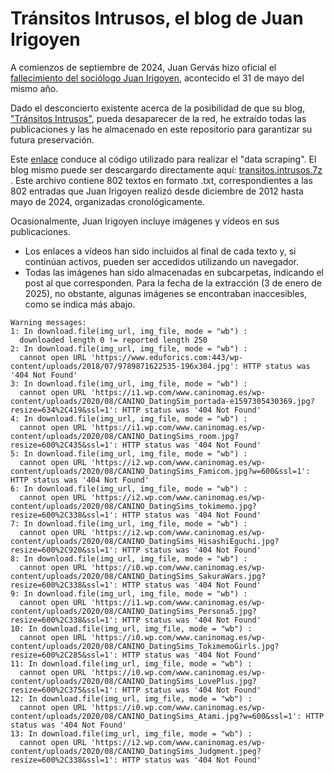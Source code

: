 # Tránsitos Intrusos, el blog de Juan Irigoyen

A comienzos de septiembre de 2024, Juan Gervás hizo oficial el [fallecimiento del sociólogo Juan Irigoyen](https://diario16plus.com/sociedad/obituario/murio-juan-irigoyen-profesor-sociologo-marginado-academico-social-bella-persona-mejor-sociologia-salud_501587_102.html), acontecido el 31 de mayo del mismo año.

Dado el desconcierto existente acerca de la posibilidad de que su blog, ["Tránsitos Intrusos"](http://www.juanirigoyen.es/), pueda desaparecer de la red, he extraído todas las publicaciones y las he almacenado en este repositorio para garantizar su futura preservación.

Este [enlace](https://github.com/joseluisesna/Transitos_intrusos/blob/main/1_Data_retrieval.R) conduce al código utilizado para realizar el "data scraping".
El blog mismo puede ser descargardo directamente aquí: [transitos.intrusos.7z ](https://github.com/joseluisesna/Transitos_intrusos/blob/main/exported_posts.7z).
Este archivo contiene 802 textos en formato .txt, correspondientes a las 802 entradas que Juan Irigoyen realizó desde diciembre de 2012 hasta mayo de 2024, organizadas cronológicamente.

Ocasionalmente, Juan Irigoyen incluye imágenes y vídeos en sus publicaciones.
- Los enlaces a vídeos han sido incluidos al final de cada texto y, si continúan activos, pueden ser accedidos utilizando un navegador.
- Todas las imágenes han sido almacenadas en subcarpetas, indicando el post al que corresponden. Para la fecha de la extracción (3 de enero de 2025), no obstante, algunas imágenes se encontraban inaccesibles, como se indica más abajo.

```
Warning messages:
1: In download.file(img_url, img_file, mode = "wb") :
  downloaded length 0 != reported length 250
2: In download.file(img_url, img_file, mode = "wb") :
  cannot open URL 'https://www.eduforics.com:443/wp-content/uploads/2018/07/9789871622535-196x304.jpg': HTTP status was '404 Not Found'
3: In download.file(img_url, img_file, mode = "wb") :
  cannot open URL 'https://i1.wp.com/www.caninomag.es/wp-content/uploads/2020/08/CANINO_DatingSim_portada-e1597305430369.jpg?resize=634%2C419&ssl=1': HTTP status was '404 Not Found'
4: In download.file(img_url, img_file, mode = "wb") :
  cannot open URL 'https://i1.wp.com/www.caninomag.es/wp-content/uploads/2020/08/CANINO_DatingSims_room.jpg?resize=600%2C435&ssl=1': HTTP status was '404 Not Found'
5: In download.file(img_url, img_file, mode = "wb") :
  cannot open URL 'https://i2.wp.com/www.caninomag.es/wp-content/uploads/2020/08/CANINO_DatingSims_Famicom.jpg?w=600&ssl=1': HTTP status was '404 Not Found'
6: In download.file(img_url, img_file, mode = "wb") :
  cannot open URL 'https://i2.wp.com/www.caninomag.es/wp-content/uploads/2020/08/CANINO_DatingSims_tokimemo.jpg?resize=600%2C338&ssl=1': HTTP status was '404 Not Found'
7: In download.file(img_url, img_file, mode = "wb") :
  cannot open URL 'https://i2.wp.com/www.caninomag.es/wp-content/uploads/2020/08/CANINO_DatingSims_HisashiEguchi.jpg?resize=600%2C920&ssl=1': HTTP status was '404 Not Found'
8: In download.file(img_url, img_file, mode = "wb") :
  cannot open URL 'https://i0.wp.com/www.caninomag.es/wp-content/uploads/2020/08/CANINO_DatingSims_SakuraWars.jpg?resize=600%2C338&ssl=1': HTTP status was '404 Not Found'
9: In download.file(img_url, img_file, mode = "wb") :
  cannot open URL 'https://i1.wp.com/www.caninomag.es/wp-content/uploads/2020/08/CANINO_DatingSims_Persona5.jpg?resize=600%2C338&ssl=1': HTTP status was '404 Not Found'
10: In download.file(img_url, img_file, mode = "wb") :
  cannot open URL 'https://i0.wp.com/www.caninomag.es/wp-content/uploads/2020/08/CANINO_DatingSims_TokimemoGirls.jpg?resize=600%2C285&ssl=1': HTTP status was '404 Not Found'
11: In download.file(img_url, img_file, mode = "wb") :
  cannot open URL 'https://i0.wp.com/www.caninomag.es/wp-content/uploads/2020/08/CANINO_DatingSims_LovePlus.jpg?resize=600%2C375&ssl=1': HTTP status was '404 Not Found'
12: In download.file(img_url, img_file, mode = "wb") :
  cannot open URL 'https://i0.wp.com/www.caninomag.es/wp-content/uploads/2020/08/CANINO_DatingSims_Atami.jpg?w=600&ssl=1': HTTP status was '404 Not Found'
13: In download.file(img_url, img_file, mode = "wb") :
  cannot open URL 'https://i2.wp.com/www.caninomag.es/wp-content/uploads/2020/08/CANINO_DatingSims_Judgment.jpeg?resize=600%2C338&ssl=1': HTTP status was '404 Not Found'
```
